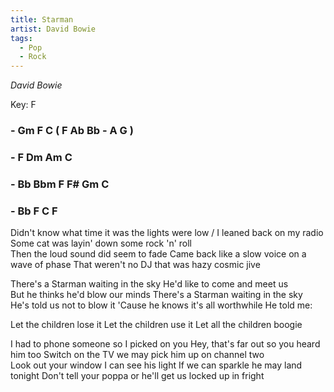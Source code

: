 ```yaml
---
title: Starman
artist: David Bowie
tags: 
  - Pop
  - Rock
---
```

*David Bowie*

Key: F
### - Gm F C ( F Ab Bb - A G ) 
### - F Dm Am C 
### - Bb Bbm F F# Gm C 
### - Bb F C F

 
Didn't know what time it was the lights were low / I leaned back on my radio Some cat was layin' down some rock 'n' roll  
Then the loud sound did seem to fade  Came back like a slow voice on a wave of phase  That weren't no DJ that was hazy cosmic jive

There's a Starman waiting in the sky  He'd like to come and meet us  
But he thinks he'd blow our minds  There's a Starman waiting in the sky  
He's told us not to blow it  'Cause he knows it's all worthwhile He told me:  

Let the children lose it  Let the children use it  Let all the children boogie

I had to phone someone so I picked on you  Hey, that's far out so you heard him too  Switch on the TV we may pick him up on channel two  
Look out your window I can see his light  If we can sparkle he may land tonight Don't tell your poppa or he'll get us locked up in fright
